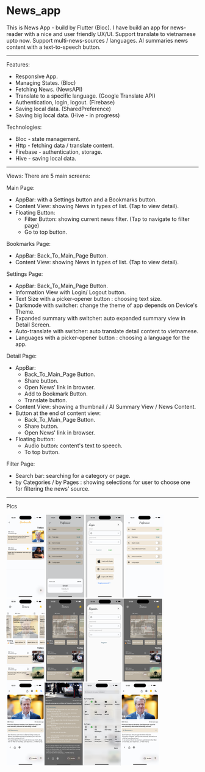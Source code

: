 # News_app

This is News App - build by Flutter (Bloc).
I have build an app for news-reader with a nice and user friendly UX/UI. Support translate to vietnamese upto now. Support multi-news-sources / languages. AI summaries news content with a text-to-speech button.

---

Features:

- Responsive App.
- Managing States. (Bloc)
- Fetching News. (NewsAPI)
- Translate to a specific language. (Google Translate API)
- Authentication, login, logout. (Firebase)
- Saving local data. (SharedPreference)
- Saving big local data. (Hive - in progress)

Technologies:

- Bloc - state management.
- Http - fetching data / translate content.
- Firebase - authentication, storage.
- Hive - saving local data.

---

Views:
There are 5 main screens:

Main Page:

- AppBar: with a Settings button and a Bookmarks button.
- Content View: showing News in types of list. (Tap to view detail).
- Floating Button:
  - Filter Button: showing current news filter. (Tap to navigate to filter page)
  - Go to top button.

Bookmarks Page:

- AppBar: Back_To_Main_Page Button.
- Content View: showing News in types of list. (Tap to view detail).

Settings Page:

- AppBar: Back_To_Main_Page Button.
- Information View with Login/ Logout button.
- Text Size with a picker-opener button : choosing text size.
- Darkmode with switcher: change the theme of app depends on Device's Theme.
- Expanded summary with switcher: auto expanded summary view in Detail Screen.
- Auto-translate with switcher: auto translate detail content to vietnamese.
- Languages with a picker-opener button : choosing a language for the app.

Detail Page:

- AppBar:
  - Back_To_Main_Page Button.
  - Share button.
  - Open News' link in browser.
  - Add to Bookmark Button.
  - Translate button.
- Content View: showing a thumbnail / AI Summary View / News Content.
- Button at the end of content view:
  - Back_To_Main_Page Button.
  - Share button.
  - Open News' link in browser.
- Floating button:
  - Audio button: content's text to speech.
  - To top button.

Filter Page:

- Search bar: searching for a category or page.
- by Categories / by Pages : showing selections for user to choose one for filtering the news' source.

---

Pics

<img src="demo_pics/simulator_screenshot_4B006BF1-6B12-4A83-8082-0065779C35A8.png" width="100"> <img src="demo_pics/simulator_screenshot_08C3080F-C63A-41D7-8A8F-072D27E4E1CF.png" width="100"> <img src="demo_pics/simulator_screenshot_9F7BCDE6-6552-4505-9A78-7A0C0285A955.png" width="100"> <img src="demo_pics/simulator_screenshot_31BA3281-1DB8-444A-BD0A-7886A4B75FD4.png" width="100"> <img src="demo_pics/simulator_screenshot_3707B493-E1A0-492B-84CE-D85BC2F6BF80.png" width="100"> <img src="demo_pics/simulator_screenshot_3926ED91-03B0-4BA9-B0BE-793F6AD04C32.png" width="100"> <img src="demo_pics/simulator_screenshot_AA0F2E31-1BB5-43FA-B254-E598CF32E07D.png" width="100"><img src="demo_pics/simulator_screenshot_3926ED91-03B0-4BA9-B0BE-793F6AD04C32.png" width="100"> <img src="demo_pics/simulator_screenshot_AC8BC2FC-4361-4D60-85DB-07729AE28E11.png" width="100"><img src="demo_pics/simulator_screenshot_CD030765-D890-46EB-9AA0-B3DE7C21C006.png" width="100"><img src="demo_pics/simulator_screenshot_D1FC5213-2170-4FAF-BC73-A8C9E8DEFFB9.png" width="100"><img src="demo_pics/simulator_screenshot_E27532B2-2492-4DB3-BBFF-E0E0CF42CAA6.png" width="100">
